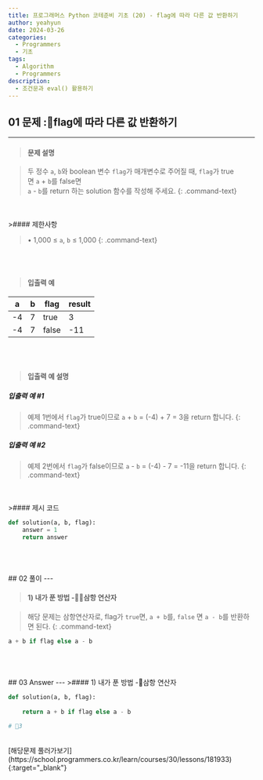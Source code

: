 ```yaml
---
title: 프로그래머스 Python 코테준비 기초 (20) - flag에 따라 다른 값 반환하기
author: yeahyun
date: 2024-03-26
categories:
  - Programmers
  - 기초
tags:
  - Algorithm
  - Programmers
description:
  - 조건문과 eval() 활용하기
---
```

## 01 문제 :flag에 따라 다른 값 반환하기

---
>#### 문제 설명

>두 정수 `a`, `b`와 boolean 변수 `flag`가 매개변수로 주어질 때, `flag`가 true면 `a` + `b`를 false면  
>`a` - `b`를 return 하는 solution 함수를 작성해 주세요.
{: .command-text}

<BR>
<BR>
>#### 제한사항

>• 1,000 ≤ `a`, `b` ≤ 1,000
{: .command-text}
<BR>
<BR>

>#### 입출력 예

| a   | b   | flag  | result |
| --- | --- | ----- | ------ |
| -4  | 7   | true  | 3      |
| -4  | 7   | false | -11    |

<BR>
<BR>

>#### 입출력 예 설명

##### 입출력 예 #1
>예제 1번에서 `flag`가 true이므로 `a` + `b` = (-4) + 7 = 3을 return 합니다.
{: .command-text}

##### 입출력 예 #2
>예제 2번에서 `flag`가 false이므로 `a` - `b` = (-4) - 7 = -11을 return 합니다.
{: .command-text}

<BR>

<br>
>#### 제시 코드

```python
def solution(a, b, flag):
    answer = 1
    return answer
```

<br>
<br>
<BR>
## 02 풀이 
---

>#### 1) 내가 푼 방법 -삼항 연산자

>해당 문제는 삼항연산자로, flag가 `true`면, `a + b`를, `false` 면 `a - b`를 반환하면 된다.
{: .command-text}

```python
a + b if flag else a - b
```

<br>

<br>
<br>
## 03 Answer
---
>#### 1) 내가 푼 방법 -삼항 연산자

```python
def solution(a, b, flag):
    
    return a + b if flag else a - b
	
# 3
```
<br>
[해당문제 풀러가보기](https://school.programmers.co.kr/learn/courses/30/lessons/181933){:target="_blank"}